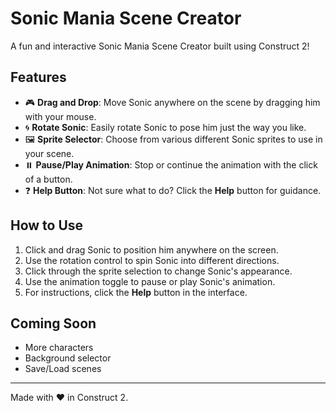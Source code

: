 # Sonic Mania Scene Creator

A fun and interactive Sonic Mania Scene Creator built using Construct 2!

## Features

- 🎮 **Drag and Drop**: Move Sonic anywhere on the scene by dragging him with your mouse.
- 🌀 **Rotate Sonic**: Easily rotate Sonic to pose him just the way you like.
- 🖼️ **Sprite Selector**: Choose from various different Sonic sprites to use in your scene.
- ⏸️ **Pause/Play Animation**: Stop or continue the animation with the click of a button.
- ❓ **Help Button**: Not sure what to do? Click the **Help** button for guidance.
  
## How to Use

1. Click and drag Sonic to position him anywhere on the screen.
2. Use the rotation control to spin Sonic into different directions.
3. Click through the sprite selection to change Sonic's appearance.
4. Use the animation toggle to pause or play Sonic's animation.
5. For instructions, click the **Help** button in the interface.

## Coming Soon

- More characters
- Background selector
- Save/Load scenes

---

Made with ❤️ in Construct 2.
